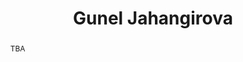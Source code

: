---
title: Gunel Jahangirova
name: speaker-01
position: Lecturer/Assistant Profesor
affiliation: Kings College London
layout: default
modal-id: 2
img: gunel.jpg
thumbnail: gunel.jpg
alt: Gunel Jahangirova
website: https://sites.google.com/view/guneljahangirova/
topic: >
 TBA
abstract: >
 TBA
bio: >
 Gunel Jahangirova is a Lecturer (Assistant Professor) at King's College London in the United Kingdom. Prof. Jahangirova current research interests include automatic generation of assertion oracles, error propagation in software programs, mutation testing of deep learning systems, and oracles and quality metrics for autonomous vehicles. 
 
 Before joining KCL, Prof. Jahangirova worked as a PostDoctoral Researcher at the Software Institute of Università della Svizzera Italiana (USI) in Lugano, Switzerland. Prof. Jahangirova obtained her PhD in a joint program between Fondazione Bruno Kessler, Trento, Italy and University College London, London, UK during which she was advised by Prof. Paolo Tonella, Dr. David Clark (first supervisors) and Prof. Mark Harman (second supervisor). Prof. Jahangirova PhD work focused on the oracle problem in software testing, in particular, assessment, improvement and placement of test oracles. 
---